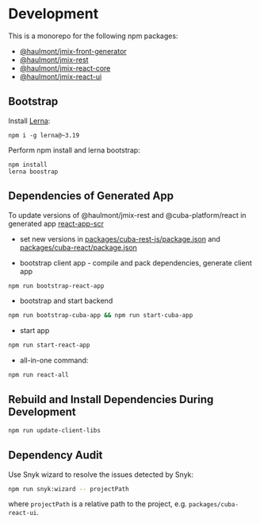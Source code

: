 # Development

This is a monorepo for the following npm packages:

* [@haulmont/jmix-front-generator](/packages/jmix-front-generator)
* [@haulmont/jmix-rest](/packages/jmix-rest)
* [@haulmont/jmix-react-core](/packages/jmix-react-core)
* [@haulmont/jmix-react-ui](/packages/jmix-react-ui)


## Bootstrap

Install [Lerna](https://lerna.js.org/):
```
npm i -g lerna@~3.19
```

Perform npm install and lerna bootstrap:

```
npm install
lerna boostrap
```

## Dependencies of Generated App

To update versions of @haulmont/jmix-rest and @cuba-platform/react in generated app [react-app-scr](react-app-scr)

* set new versions in [packages/cuba-rest-js/package.json](packages/jmix-rest/package.json) 
and [packages/cuba-react/package.json](packages/cuba-react/package.json)

* bootstrap client app - compile and pack dependencies, generate client app 
```bash
npm run bootstrap-react-app
```

* bootstrap and start backend
```bash
npm run bootstrap-cuba-app && npm run start-cuba-app
```

* start app
```bash
npm run start-react-app
```

* all-in-one command:
```bash
npm run react-all
```

## Rebuild and Install Dependencies During Development
```bash
npm run update-client-libs
```

## Dependency Audit

Use Snyk wizard to resolve the issues detected by Snyk:

```bash
npm run snyk:wizard -- projectPath
```

where `projectPath` is a relative path to the project, e.g. `packages/cuba-react-ui`.
